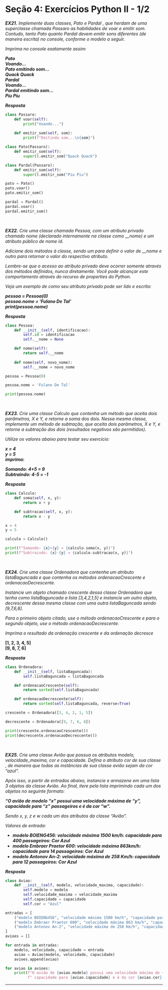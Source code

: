 # Seção 4: Exercícios Python II - 1/2

_**EX21.**
Implemente duas classes, Pato e Pardal , que herdam de uma superclasse chamada Passaro as habilidades de voar e emitir som. Contudo, tanto Pato quanto Pardal devem emitir sons diferentes (de maneira escrita) no console, conforme o modelo a seguir._

_Imprima no console exatamente assim:_

_**Pato\
Voando...\
Pato emitindo som...\
Quack Quack\
Pardal\
Voando...\
Pardal emitindo som...\
Piu Piu**_

**_Resposta_**

```python
class Passaro:
    def voar(self):
        print("Voando...")
    
    def emitir_som(self, som):
        print(f"Emitindo som...\n{som}")

class Pato(Passaro):
    def emitir_som(self):
        super().emitir_som("Quack Quack")

class Pardal(Passaro):
    def emitir_som(self):
        super().emitir_som("Piu Piu")

pato = Pato()
pato.voar()
pato.emitir_som()

pardal = Pardal()
pardal.voar()
pardal.emitir_som()
```

&nbsp;

_**EX22.**
Crie uma classe chamada Pessoa, com um atributo privado chamado nome (declarado internamente na classe como \_\_nome) e um atributo público de nome id._

_Adicione dois métodos à classe, sendo um para definir o valor de \_\_nome e outro para retornar o valor do respectivo atributo._

_Lembre-se que o acesso ao atributo privado deve ocorrer somente através dos métodos definidos, nunca diretamente.  Você pode alcançar este comportamento através do recurso de properties do Python._

_Veja um exemplo de como seu atributo privado pode ser lido e escrito:_

_**pessoa = Pessoa(0)\
pessoa.nome = 'Fulano De Tal'\
print(pessoa.nome)**_

**_Resposta_**

```python
class Pessoa:
    def __init__(self, identificacao):
        self.id = identificacao
        self.__nome = None

    def nome(self):
        return self.__nome
    
    def nome(self, novo_nome):
        self.__nome = novo_nome

pessoa = Pessoa(0)

pessoa.nome = 'Fulano De Tal'

print(pessoa.nome)
```

&nbsp;

_**EX23.**
Crie uma classe  Calculo  que contenha um método que aceita dois parâmetros, X e Y, e retorne a soma dos dois. Nessa mesma classe, implemente um método de subtração, que aceita dois parâmetros, X e Y, e retorne a subtração dos dois (resultados negativos são permitidos)._

_Utilize os valores abaixo para testar seu exercício:_

_**x = 4\
y = 5\
imprima:**_

_**Somando: 4+5 = 9\
Subtraindo: 4-5 = -1**_

**_Resposta_**

```python
class Calculo:
    def soma(self, x, y):
        return x + y

    def subtracao(self, x, y):
        return x - y

x = 4
y = 5

calculo = Calculo()

print(f"Somando: {x}+{y} = {calculo.soma(x, y)}")
print(f"Subtraindo: {x}-{y} = {calculo.subtracao(x, y)}")
```

&nbsp;

_**EX24.**
Crie uma classe Ordenadora que contenha um atributo listaBaguncada e que contenha os métodos ordenacaoCrescente e ordenacaoDecrescente._

_Instancie um objeto chamado crescente dessa classe Ordenadora que tenha como listaBaguncada a lista [3,4,2,1,5] e instancie um outro objeto, decrescente dessa mesma classe com uma outra listaBaguncada sendo [9,7,6,8]._

_Para o primeiro objeto citado, use o método ordenacaoCrescente e para o segundo objeto, use o método ordenacaoDecrescente._

_Imprima o resultado da ordenação crescente e da ordenação decresce_

**[1, 2, 3, 4, 5]\
[9, 8, 7, 6]**

**_Resposta_**

```python
class Ordenadora:
    def __init__(self, listaBaguncada):
        self.listaBaguncada = listaBaguncada

    def ordenacaoCrescente(self):
        return sorted(self.listaBaguncada)

    def ordenacaoDecrescente(self):
        return sorted(self.listaBaguncada, reverse=True)

crescente = Ordenadora([3, 4, 2, 1, 5])

decrescente = Ordenadora([9, 7, 6, 8])

print(crescente.ordenacaoCrescente())
print(decrescente.ordenacaoDecrescente())
```

&nbsp;

_**EX25.**
Crie uma classe Avião que possua os atributos modelo, velocidade_maxima, cor e capacidade. Defina o atributo cor de sua classe , de maneira que todas as instâncias de sua classe avião sejam da cor “azul”._

_Após isso, a partir de entradas abaixo, instancie e armazene em uma lista 3 objetos da classe Avião. Ao final, itere pela lista imprimindo cada um dos objetos no seguinte formato:_

_**“O avião de modelo “x” possui uma velocidade máxima de “y”, capacidade para “z” passageiros e é da cor “w”.**_

_Sendo x, y, z e w cada um dos atributos da classe “Avião”._

_Valores de entrada:_

+ _**modelo BOIENG456: velocidade máxima 1500 km/h: capacidade para 400 passageiros: Cor Azul**_
+ _**modelo Embraer Praetor 600: velocidade máxima 863km/h: capacidade para 14 passageiros: Cor Azul**_
+ _**modelo Antonov An-2: velocidade máxima de 258 Km/h: capacidade para 12 passageiros: Cor Azul**_

**_Resposta_**

```python
class Aviao:
    def __init__(self, modelo, velocidade_maxima, capacidade):
        self.modelo = modelo
        self.velocidade_maxima = velocidade_maxima
        self.capacidade = capacidade
        self.cor = "Azul"

entradas = [
    ("modelo BOIENG456", "velocidade máxima 1500 km/h", "capacidade para 400 passageiros"),
    ("modelo Embraer Praetor 600", "velocidade máxima 863 km/h", "capacidade para 14 passageiros"),
    ("modelo Antonov An-2", "velocidade máxima de 258 Km/h", "capacidade para 12 passageiros")
]
avioes = []

for entrada in entradas:
    modelo, velocidade, capacidade = entrada
    aviao = Aviao(modelo, velocidade, capacidade)
    avioes.append(aviao)

for aviao in avioes:
    print(f"O avião de {aviao.modelo} possui uma velocidade máxima de {aviao.velocidade_maxima},"
          f" capacidade para {aviao.capacidade} e é da cor {aviao.cor}.")
```

---